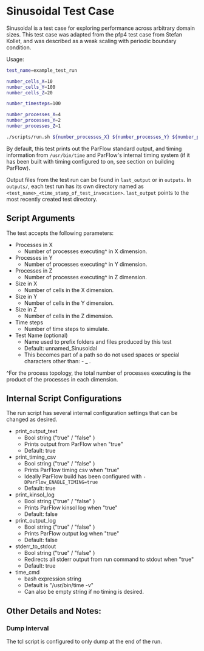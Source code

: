 # Sinusoidal Test Case
Sinusoidal is a test case for exploring performance across arbitrary
domain sizes.
This test case was adapted from the pfp4 test case from Stefan Kollet, and
was described as a weak scaling with periodic boundary condition.

Usage:
```bash
test_name=example_test_run

number_cells_X=10
number_cells_Y=100
number_cells_Z=20

number_timesteps=100

number_processes_X=4
number_processes_Y=2
number_processes_Z=1

./scripts/run.sh ${number_processes_X} ${number_processes_Y} ${number_processes_Z} ${number_cells_X} ${number_cells_Y} ${number_cells_z} ${number_timesteps} ${test_name}
```

By default, this test prints out the ParFlow standard output,
and timing information from `/usr/bin/time` and ParFlow's internal timing system
(if it has been built with timing configured to on, see section on building ParFlow).

Output files from the test run can be found in `last_output` or in `outputs`.
In `outputs/`, each test run has its own directory named as  `<test_name>_<time_stamp_of_test_invocation>`.
`last_output` points to the most recently created test directory.


## Script Arguments
The test accepts the following parameters:
+ Processes in X
  - Number of processes executing^ in X dimension.
+ Processes in Y
  - Number of processes executing^ in Y dimension.
+ Processes in Z
  - Number of processes executing^ in Z dimension.
+ Size in X
  - Number of cells in the X dimension.
+ Size in Y
  - Number of cells in the Y dimension.
+ Size in Z
  - Number of cells in the Z dimension.
+ Time steps
  - Number of time steps to simulate.
+ Test Name (optional)
  - Name used to prefix folders and files produced by this test
  - Default: unnamed_Sinusoidal
  - This becomes part of a path so do not used spaces or special characters other than: - _ .

^For the process topology, the total number of processes executing is the
product of the processes in each dimension.

## Internal Script Configurations
The run script has several internal configuration settings that can be changed
as desired.
+ print_output_text
  - Bool string ("true" / "false" )
  - Prints output from ParFlow when "true"
  - Default: true
+ print_timing_csv
  - Bool string ("true" / "false" )
  - Prints ParFlow timing csv when "true"
  - Ideally ParFlow build has been configured with `-DParFlow_ENABLE_TIMING=true`
  - Default: true
+ print_kinsol_log
  - Bool string ("true" / "false" )
  - Prints ParFlow kinsol log when "true"
  - Default: false
+ print_output_log
  - Bool string ("true" / "false" )
  - Prints ParFlow output log when "true"
  - Default: false
+ stderr_to_stdout
  - Bool string ("true" / "false" )
  - Redirects all stderr output from run command to stdout when "true"
  - Default: true
+ time_cmd
  - bash expression string
  - Default is "/usr/bin/time -v"
  - Can also be empty string if no timing is desired.


## Other Details and Notes:

### Dump interval
The tcl script is configured to only dump at the end of the run.

###
